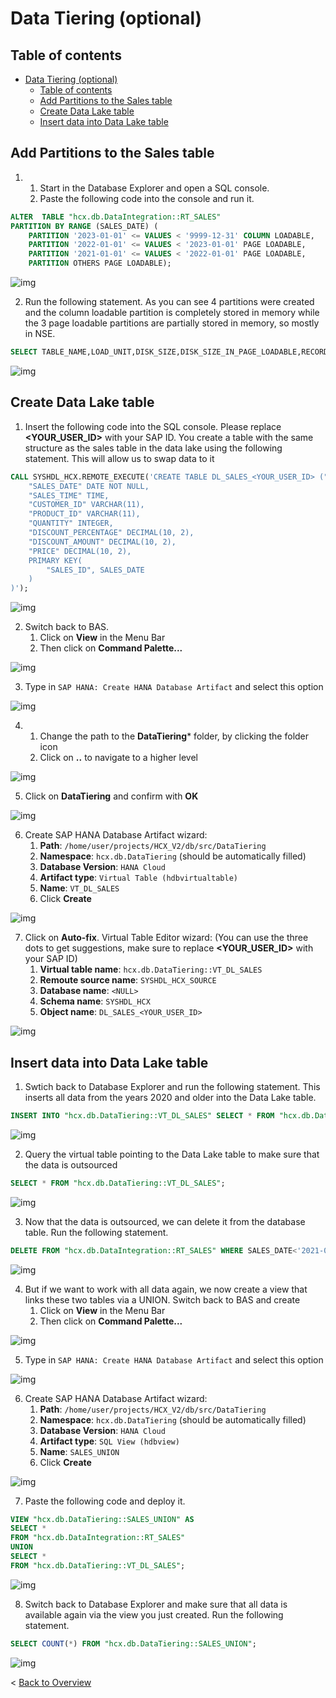 # Data Tiering (optional)

## Table of contents 

- [Data Tiering (optional)](#data-tiering-optional)
  - [Table of contents](#table-of-contents)
  - [Add Partitions to the Sales table](#add-partitions-to-the-sales-table)
  - [Create Data Lake table](#create-data-lake-table)
  - [Insert data into Data Lake table](#insert-data-into-data-lake-table)

## Add Partitions to the Sales table

1. 1. Start in the Database Explorer and open a SQL console.
   2. Paste the following code into the console and run it.

```sql
ALTER  TABLE "hcx.db.DataIntegration::RT_SALES"
PARTITION BY RANGE (SALES_DATE) (
	PARTITION '2023-01-01' <= VALUES < '9999-12-31' COLUMN LOADABLE,
	PARTITION '2022-01-01' <= VALUES < '2023-01-01' PAGE LOADABLE,
	PARTITION '2021-01-01' <= VALUES < '2022-01-01' PAGE LOADABLE,
	PARTITION OTHERS PAGE LOADABLE);
```

![img](Images/Image_DataTiering__01.png)

2. Run the following statement. As you can see 4 partitions were created and the column loadable partition is completely stored in memory while the 3 page loadable partitions are partially stored in memory, so mostly in NSE.

```sql
SELECT TABLE_NAME,LOAD_UNIT,DISK_SIZE,DISK_SIZE_IN_PAGE_LOADABLE,RECORD_COUNT,LOADED FROM "PUBLIC"."M_TABLE_PARTITIONS";
```

![img](Images/Image_DataTiering__02.png)

## Create Data Lake table

1. Insert the following code into the SQL console. Please replace **<YOUR_USER_ID>** with your SAP ID. You create a table with the same structure as the sales table in the data lake using the following statement. This will allow us to swap data to it

```sql
CALL SYSHDL_HCX.REMOTE_EXECUTE('CREATE TABLE DL_SALES_<YOUR_USER_ID> ("SALES_ID" VARCHAR(11) NOT NULL,
	"SALES_DATE" DATE NOT NULL,
	"SALES_TIME" TIME,
	"CUSTOMER_ID" VARCHAR(11),
	"PRODUCT_ID" VARCHAR(11),
	"QUANTITY" INTEGER,
	"DISCOUNT_PERCENTAGE" DECIMAL(10, 2),
	"DISCOUNT_AMOUNT" DECIMAL(10, 2),
	"PRICE" DECIMAL(10, 2),
	PRIMARY KEY(
		"SALES_ID", SALES_DATE
	)
)');
```

![img](Images/Image_DataTiering__03.png)

2. Switch back to BAS.
   1) Click on **View** in the Menu Bar
   2) Then click on **Command Palette...**

![img](Images/Image_DataIntegration__01.png)

3. Type in `SAP HANA: Create HANA Database Artifact` and select this option

![img](Images/Image_DataIntegration__02.png)

4. 1) Change the path to the **DataTiering*** folder, by clicking the folder icon
   2) Click on **..** to navigate to a higher level

![img](Images/Image_DataTiering__04.png)

5. Click on **DataTiering** and confirm with **OK**

![img](Images/Image_DataTiering__05.png)

6. Create SAP HANA Database Artifact wizard:
   1) **Path**: `/home/user/projects/HCX_V2/db/src/DataTiering`
   2) **Namespace**: `hcx.db.DataTiering` (should be automatically filled)
   3) **Database Version**: `HANA Cloud`
   4) **Artifact type**: `Virtual Table (hdbvirtualtable)`
   5) **Name**: `VT_DL_SALES`
   6) Click **Create**

![img](Images/Image_DataTiering__06.png)

7. Click on **Auto-fix**.
   Virtual Table Editor wizard: (You can use the three dots to get suggestions, make sure to replace **<YOUR_USER_ID>** with your SAP ID)
   1) **Virtual table name**: `hcx.db.DataTiering::VT_DL_SALES`
   2) **Remoute source name**: `SYSHDL_HCX_SOURCE`
   3) **Database name**: `<NULL>`
   4) **Schema name**: `SYSHDL_HCX`
   5) **Object name**: `DL_SALES_<YOUR_USER_ID>`

![img](Images/Image_DataTiering__08.png)

## Insert data into Data Lake table

1. Swtich back to Database Explorer and run the following statement. This inserts all data from the years 2020 and older into the Data Lake table.

```sql
INSERT INTO "hcx.db.DataTiering::VT_DL_SALES" SELECT * FROM "hcx.db.DataIntegration::RT_SALES" WHERE SALES_DATE<'2021-01-01';
```

![img](Images/Image_DataTiering__09.png)

2. Query the virtual table pointing to the Data Lake table to make sure that the data is outsourced

```sql
SELECT * FROM "hcx.db.DataTiering::VT_DL_SALES";
```

![img](Images/Image_DataTiering__10.png)

3. Now that the data is outsourced, we can delete it from the database table. Run the following statement.

```sql
DELETE FROM "hcx.db.DataIntegration::RT_SALES" WHERE SALES_DATE<'2021-01-01';
```

![img](Images/Image_DataTiering__11.png)
<!-- 
4. If we now display the effective partitions of the database table again, we see that the others partition no longer contains any data.

```sql
SELECT TABLE_NAME,LOAD_UNIT,DISK_SIZE,DISK_SIZE_IN_PAGE_LOADABLE,RECORD_COUNT,LOADED FROM "PUBLIC"."M_TABLE_PARTITIONS";
```

![img](Images/Image_DataTiering__12.png)
-->

4. But if we want to work with all data again, we now create a view that links these two tables via a UNION. Switch back to BAS and create
   1) Click on **View** in the Menu Bar
   2) Then click on **Command Palette...**

![img](Images/Image_DataIntegration__01.png)

5. Type in `SAP HANA: Create HANA Database Artifact` and select this option

![img](Images/Image_DataIntegration__02.png)

6. Create SAP HANA Database Artifact wizard:
   1) **Path**: `/home/user/projects/HCX_V2/db/src/DataTiering`
   2) **Namespace**: `hcx.db.DataTiering` (should be automatically filled)
   3) **Database Version**: `HANA Cloud`
   4) **Artifact type**: `SQL View (hdbview)`
   5) **Name**: `SALES_UNION`
   6) Click **Create**

![img](Images/Image_DataTiering__13.png)

7. Paste the following code and deploy it.

```sql
VIEW "hcx.db.DataTiering::SALES_UNION" AS
SELECT *
FROM "hcx.db.DataIntegration::RT_SALES"
UNION
SELECT *
FROM "hcx.db.DataTiering::VT_DL_SALES";
```

![img](Images/Image_DataTiering__14.png)

8. Switch back to Database Explorer and make sure that all data is available again via the view you just created. Run the following statement.

```sql
SELECT COUNT(*) FROM "hcx.db.DataTiering::SALES_UNION";
```

![img](Images/Image_DataTiering__15.png)

< [Back to Overview](README.md)

<!-- 
## Exercise
- Use table created in Data Integration (with Date compoenent, eg Transaction Date and Status closed,open,new,in Progress)
- DBX
- First Partition the table with Dynamic Aging and filter if Status closed
  - This year+all not closed Hot
  - Last 2-3 year+closed Warm
  - Last 4-10 year+closed in RDL
  - older than 10 years+closed in DLF
  - check open metadata/data
- CALL SYSHDL_HCX.REMOTE_EXECUTE(CREATE Table like)
- insert/delete from HC Table CALL REMOTEEXECUTE
- Virtual Table in .hdbvirtualtable
  - Scheduled job to export to data lake 
- insert into virtual table with newer date to create new partition
- Create View that is combining all if needed with Table for input of the years so not all is fetched (maybe in default from Data Integration which gets updated if needed)
- evtl View mit beiden Daten auch in Calc View nutzen?!

> Q4 planned integration of HDI and Data Lake

< [Back to Overview](README.md)



SELECT * FROM "hcx.db.DataIntegration::RT_SALES";
SELECT COUNT(*) FROM "hcx.db.DataIntegration::RT_SALES";
SELECT YEAR("SALES_DATE"),COUNT(*) FROM  "hcx.db.DataIntegration::RT_SALES" GROUP BY YEAR("SALES_DATE") ORDER BY YEAR("SALES_DATE") DESC; 


ALTER  TABLE "hcx.db.DataIntegration::RT_SALES"
PARTITION BY RANGE (SALES_DATE) (
	PARTITION '2023-01-01' <= VALUES < '9999-12-31' COLUMN LOADABLE,
	PARTITION '2022-01-01' <= VALUES < '2023-01-01' PAGE LOADABLE,
	PARTITION '2021-01-01' <= VALUES < '2022-01-01' PAGE LOADABLE,
	PARTITION OTHERS PAGE LOADABLE);

select * from "PUBLIC"."M_TABLE_PARTITIONS";

CALL SYSHDL_HCX.REMOTE_EXECUTE('CREATE TABLE DL_SALES_<YOUR_USER_ID> ("SALES_ID" VARCHAR(11) NOT NULL,
	"SALES_DATE" DATE NOT NULL,
	"SALES_TIME" TIME,
	"CUSTOMER_ID" VARCHAR(11),
	"PRODUCT_ID" VARCHAR(11),
	"QUANTITY" INTEGER,
	"DISCOUNT_PERCENTAGE" DECIMAL(10, 2),
	"DISCOUNT_AMOUNT" DECIMAL(10, 2),
	"PRICE" DECIMAL(10, 2),
	PRIMARY KEY(
		"SALES_ID", SALES_DATE
	)
)');

create virtual table

insert into "HCX_V2_HDI_DB_2"."hcx.db.DataTiering::trest" select * from SALESNOTNULL where SALES_DATE<'2021-01-01'
delete from SALESNOTNULL where SALES_DATE<'2021-01-01'

create view test as select * from SALESNOTNULL union select * from "HCX_V2_HDI_DB_2"."hcx.db.DataTiering::trest"

select count(*) from test


alter table "hcx.db.DataIntegration::RT_SALES" alter column SALES_DATE date not null)

select * from TABLE_PARTITIONS;
select * from M_TABLE_PARTITIONS;
select * from M_TABLE_PARTITION_STATISTICS;

THIS YEAR IN MEMORY
LAST 2-3 YEARS NSE
4+ RDL


CREATE COLUMN TABLE SALESNOTNULL(
	"SALES_ID" NVARCHAR(11) NOT NULL,
	"SALES_DATE" DATE NOT NULL,
	"SALES_TIME" TIME,
	"CUSTOMER_ID" NVARCHAR(11),
	"PRODUCT_ID" NVARCHAR(11),
	"QUANTITY" INTEGER,
	"DISCOUNT_PERCENTAGE" DECIMAL(10, 2),
	"DISCOUNT_AMOUNT" DECIMAL(10, 2),
	"PRICE" DECIMAL(10, 2),
	PRIMARY KEY(
		"SALES_ID", SALES_DATE
	)
)
UNLOAD PRIORITY 5 AUTO MERGE;
insert into "HCX_V2_HDI_DB_2"."SALESNOTNULL" select * from "HCX_V2_HDI_DB_2"."hcx.db.DataIntegration::RT_SALES"
drop table "HCX_V2_HDI_DB_2"."SALESNOTNULL"


select * from "PUBLIC"."M_TABLE_PARTITIONS"
-->
